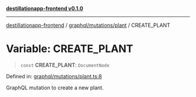 [**destillationapp-frontend v0.1.0**](../../../../README.md)

***

[destillationapp-frontend](../../../../modules.md) / [graphql/mutations/plant](../README.md) / CREATE\_PLANT

# Variable: CREATE\_PLANT

> `const` **CREATE\_PLANT**: `DocumentNode`

Defined in: [graphql/mutations/plant.ts:8](https://github.com/DestillApp/main/blob/76aba95a5d8c1d9174ebde73d7b50f0ea64b491a/frontend/src/graphql/mutations/plant.ts#L8)

GraphQL mutation to create a new plant.
